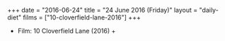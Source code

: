 +++
date = "2016-06-24"
title = "24 June 2016 (Friday)"
layout = "daily-diet"
films = ["10-cloverfield-lane-2016"]
+++


* Film: 10 Cloverfield Lane (2016) +
